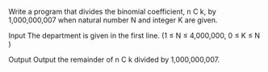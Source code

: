 Write a program that divides the binomial coefficient, n C k, by 1,000,000,007 when natural number N and integer K are given.

Input
The department is given in the first line. (1 ≤ N ≤ 4,000,000, 0 ≤ K ≤ N )

Output
Output the remainder of n C k divided by 1,000,000,007.
